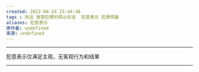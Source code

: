```yaml
---
created: 2022-08-14 23:44:48
tags : 刑法 故意犯罪的停止形态  犯意表示 犯罪预备
aliases: 犯意表示
原作者: undefined
来源: undefined
---
```

---
犯意表示仅满足主观，无客观行为和结果

---

